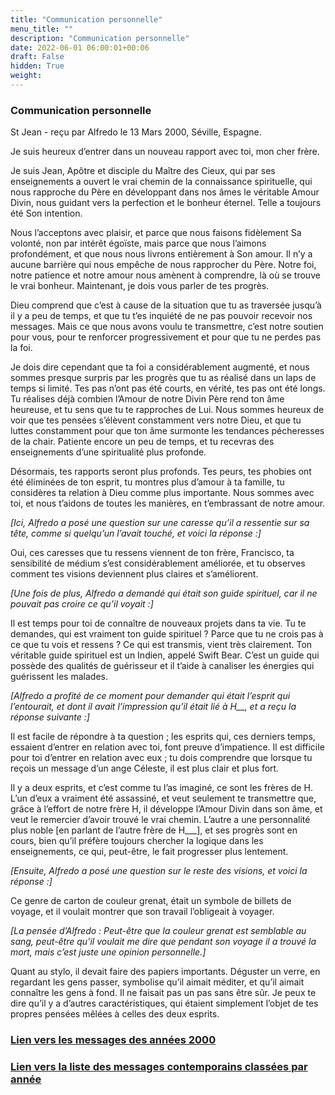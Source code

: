 ```yaml
---
title: "Communication personnelle"
menu_title: ""
description: "Communication personnelle"
date: 2022-06-01 06:00:01+00:06
draft: False
hidden: True
weight:
---
```

### Communication personnelle

St Jean - reçu par Alfredo le 13 Mars 2000, Séville, Espagne.

Je suis heureux d’entrer dans un nouveau rapport avec toi, mon cher frère.

Je suis Jean, Apôtre et disciple du Maître des Cieux, qui par ses enseignements a ouvert le vrai chemin de la connaissance spirituelle, qui nous rapproche du Père en développant dans nos âmes le véritable Amour Divin, nous guidant vers la perfection et le bonheur éternel. Telle a toujours été Son intention.

Nous l’acceptons avec plaisir, et parce que nous faisons fidèlement Sa volonté, non par intérêt égoïste, mais parce que nous l’aimons profondément, et que nous nous livrons entièrement à Son amour. Il n’y a aucune barrière qui nous empêche de nous rapprocher du Père. Notre foi, notre patience et notre amour nous amènent à comprendre, là où se trouve le vrai bonheur. Maintenant, je dois vous parler de tes progrès.

Dieu comprend que c’est à cause de la situation que tu as traversée jusqu’à il y a peu de temps, et que tu t’es inquiété de ne pas pouvoir recevoir nos messages. Mais ce que nous avons voulu te transmettre, c’est notre soutien pour vous, pour te renforcer progressivement et pour que tu ne perdes pas la foi.

Je dois dire cependant que ta foi a considérablement augmenté, et nous sommes presque surpris par les progrès que tu as réalisé dans un laps de temps si limité. Tes pas n’ont pas été courts, en vérité, tes pas ont été longs. Tu réalises déjà combien l’Amour de notre Divin Père rend ton âme heureuse, et tu sens que tu te rapproches de Lui. Nous sommes heureux de voir que tes pensées s’élèvent constamment vers notre Dieu, et que tu luttes constamment pour que ton âme surmonte les tendances pécheresses de la chair. Patiente encore un peu de temps, et tu recevras des enseignements d’une spiritualité plus profonde.

Désormais, tes rapports seront plus profonds. Tes peurs, tes phobies ont été éliminées de ton esprit, tu montres plus d’amour à ta famille, tu considères ta relation à Dieu comme plus importante. Nous sommes avec toi, et nous t’aidons de toutes les manières, en t’embrassant de notre amour.

*[Ici, Alfredo a posé une question sur une caresse qu’il a ressentie sur sa tête, comme si quelqu’un l’avait touché, et voici la réponse :]*

Oui, ces caresses que tu ressens viennent de ton frère, Francisco, ta sensibilité de médium s’est considérablement améliorée, et tu observes comment tes visions deviennent plus claires et s’améliorent.

*[Une fois de plus, Alfredo a demandé qui était son guide spirituel, car il ne pouvait pas croire ce qu’il voyait :]*

Il est temps pour toi de connaître de nouveaux projets dans ta vie. Tu te demandes, qui est vraiment ton guide spirituel ? Parce que tu ne crois pas à ce que tu vois et ressens ? Ce qui est transmis, vient très clairement. Ton véritable guide spirituel est un Indien, appelé Swift Bear. C’est un guide qui possède des qualités de guérisseur et il t’aide à canaliser les énergies qui guérissent les malades.

*[Alfredo a profité de ce moment pour demander qui était l’esprit qui l’entourait, et dont il avait l’impression qu’il était lié à H__, et a reçu la réponse suivante :]*

Il est facile de répondre à ta question ; les esprits qui, ces derniers temps, essaient d’entrer en relation avec toi, font preuve d’impatience. Il est difficile pour toi d’entrer en relation avec eux ; tu dois comprendre que lorsque tu reçois un message d’un ange Céleste, il est plus clair et plus fort.

Il y a deux esprits, et c’est comme tu l’as imaginé, ce sont les frères de H. L’un d’eux a vraiment été assassiné, et veut seulement te transmettre que, grâce à l’effort de notre frère H, il développe l’Amour Divin dans son âme, et veut le remercier d’avoir trouvé le vrai chemin. L’autre a une personnalité plus noble [en parlant de l’autre frère de H___], et ses progrès sont en cours, bien qu’il préfère toujours chercher la logique dans les enseignements, ce qui, peut-être, le fait progresser plus lentement.

*[Ensuite, Alfredo a posé une question sur le reste des visions, et voici la réponse :]*

Ce genre de carton de couleur grenat, était un symbole de billets de voyage, et il voulait montrer que son travail l’obligeait à voyager.

*[La pensée d’Alfredo : Peut-être que la couleur grenat est semblable au sang, peut-être qu’il voulait me dire que pendant son voyage il a trouvé la mort, mais c’est juste une opinion personnelle.]*

Quant au stylo, il devait faire des papiers importants. Déguster un verre, en regardant les gens passer, symbolise qu’il aimait méditer, et qu’il aimait connaître les gens à fond. Il ne faisait pas un pas sans être sûr. Je peux te dire qu’il y a d’autres caractéristiques, qui étaient simplement l’objet de tes propres pensées mêlées à celles des deux esprits.

### [**Lien vers les messages des années 2000**](/fr-contemporary-messages/fr-contemporary-messages-by-date-order/fr-contemporary-messages-2000/)

### [**Lien vers la liste des messages contemporains classées par année**](/fr-contemporary-messages/fr-contemporary-messages-by-date-order/)
